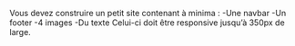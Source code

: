 Vous devez construire un petit site contenant à minima : 
-Une navbar
-Un footer
-4 images
-Du texte
Celui-ci doit être responsive jusqu’à 350px de large.
